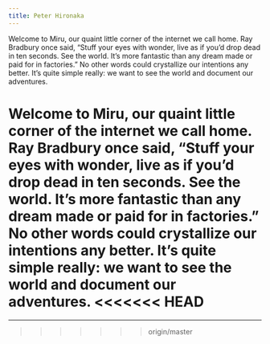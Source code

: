 ```yaml
---
title: Peter Hironaka
---
```


Welcome to Miru, our quaint little corner of the internet we call home. Ray Bradbury once said, “Stuff your eyes with wonder, live as if you’d drop dead in ten seconds. See the world. It’s more fantastic than any dream made or paid for in factories.” No other words could crystallize our intentions any better. It’s quite simple really: we want to see the world and document our adventures.

Welcome to Miru, our quaint little corner of the internet we call home. Ray Bradbury once said, “Stuff your eyes with wonder, live as if you’d drop dead in ten seconds. See the world. It’s more fantastic than any dream made or paid for in factories.” No other words could crystallize our intentions any better. It’s quite simple really: we want to see the world and document our adventures.
<<<<<<< HEAD
=======

 * * *
>>>>>>> origin/master
